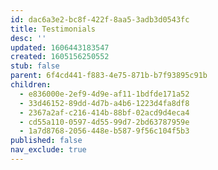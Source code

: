 ```yaml
---
id: dac6a3e2-bc8f-422f-8aa5-3adb3d0543fc
title: Testimonials
desc: ''
updated: 1606443183547
created: 1605156250552
stub: false
parent: 6f4cd441-f883-4e75-871b-b7f93895c91b
children:
  - e836000e-2ef9-4d9e-af11-1bdfde171a52
  - 33d46152-89dd-4d7b-a4b6-1223d4fa8df8
  - 2367a2af-c216-414b-88bf-02acd9d4eca4
  - cd55a110-0597-4d55-99d7-2bd63787959e
  - 1a7d8768-2056-448e-b587-9f56c104f5b3
published: false
nav_exclude: true
---
```



